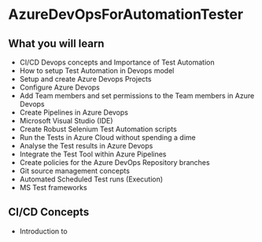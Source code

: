 # AzureDevOpsForAutomationTester

## What you will learn
- CI/CD Devops concepts and Importance of Test Automation
- How to setup Test Automation in Devops model
- Setup and create Azure Devops Projects
- Configure Azure Devops
- Add Team members and set permissions to the Team members in Azure Devops
- Create Pipelines in Azure Devops
- Microsoft Visual Studio (IDE)
- Create Robust Selenium Test Automation scripts
- Run the Tests in Azure Cloud without spending a dime
- Analyse the Test results in Azure Devops
- Integrate the Test Tool within Azure Pipelines
- Create policies for the Azure DevOps Repository branches
- Git source management concepts
- Automated Scheduled Test runs (Execution)
- MS Test frameworks

## CI/CD Concepts
- Introduction to